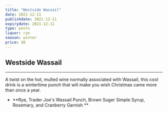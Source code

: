 ```yaml
---
title: "Westside Wassail"
date: 2021-12-11
publishdate: 2021-12-11
expirydate: 2021-12-11
type: posts
liquor: rye
season: winter
price: $0
---
```

## Westside Wassail
---
A twist on the hot, mulled wine normally associated with Wassail, this cool drink is a wintertime punch that will make you wish Christmas came more than once a year.

* **Rye, Trader Joe's Wassail Punch, Brown Suger Simple Syrup, Rosemary, and Cranberry Garnish **

